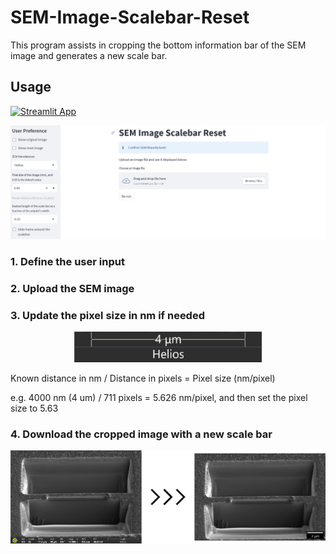 # SEM-Image-Scalebar-Reset
This program assists in cropping the bottom information bar of the SEM image and generates a new scale bar.

## Usage
[![Streamlit App](https://static.streamlit.io/badges/streamlit_badge_black_white.svg)](https://jameschung821-sem-image-scalebar-rese-sem-scalebar-reset-stt8wz.streamlit.app/)

![alt text](./sem_image_scalebar_reset_entry.png)

### 1. Define the user input
### 2. Upload the SEM image
### 3. Update the pixel size in nm if needed

<p align="center">
  <img src="./pixel_size.png" alt="Size Limit CLI" width="300">
</p>

Known distance in nm / Distance in pixels = Pixel size (nm/pixel)

e.g. 4000 nm (4 um) / 711 pixels = 5.626 nm/pixel, and then set the pixel size to 5.63

### 4. Download the cropped image with a new scale bar

![alt text](./image_crop.png)